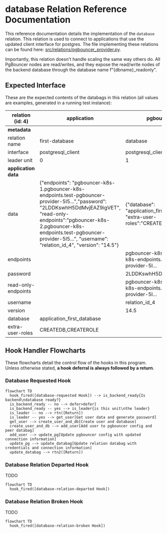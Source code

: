 # database Relation Reference Documentation

This reference documentation details the implementation of the `database` relation. This relation is used to connect to applications that use the updated client interface for postgres. The file implementing these relations can be found here: [src/relations/pgbouncer_provider.py](../../../src/relations/pgbouncer_provider.py).

Importantly, this relation doesn't handle scaling the same way others do. All PgBouncer nodes are read/writes, and they expose the read/write nodes of the backend database through the database name f"{dbname}_readonly".

## Expected Interface

These are the expected contents of the databags in this relation (all values are examples, generated in a running test instance):

| relation (id: 4) | application | pgbouncer-k8s|
|---|---|---|
|**metadata**|
| relation name    | first-database | database|
| interface        | postgresql_client | postgresql_client  |
| leader unit      | 0| 1 |
| **application data**| 
| data                |   {"endpoints": "pgbouncer-k8s-1.pgbouncer-k8s-endpoints.test-pgbouncer-provider-5l5…","password": "2LDDKswhH5DdMvjEAZ9igVET", "read-only-endpoints":"pgbouncer-k8s-2.pgbouncer-k8s-endpoints.test-pgbouncer-provider-5l5…", "username": "relation_id_4", "version": "14.5"}  | {"database": "application_first_database", "extra-user-roles":"CREATEDB,CREATEROLE"} |
| endpoints           | | pgbouncer-k8s-1.pgbouncer-k8s-endpoints.test-pgbouncer-provider-5l…  |
| password            | |2LDDKswhH5DdMvjEAZ9igVET |
| read-only-endpoints | | pgbouncer-k8s-2.pgbouncer-k8s-endpoints.test-pgbouncer-provider-5l…  | 
| username            | |  relation_id_4|
| version             | | 14.5 |
| database            | application_first_database | |
| extra-user-roles    | CREATEDB,CREATEROLE| |

## Hook Handler Flowcharts

These flowcharts detail the control flow of the hooks in this program. Unless otherwise stated, **a hook deferral is always followed by a return**.

### Database Requested Hook

```mermaid
flowchart TD
  hook_fired([database-requested Hook]) --> is_backend_ready{Is backend\ndatabase ready?}
  is_backend_ready -- no --> defer>defer]
  is_backend_ready -- yes --> is_leader{is this unit\nthe leader}
  is_leader -- no --> rtn([Return])
  is_leader -- yes --> get_user[Get user data and generate password]
  get_user --> create_user_and_db[Create user and database]
  create_user_and_db --> add_user[Add user to pgbouncer config and peer databag]
  add_user --> update_pg[Update pgbouncer config with updated connection information]
  update_pg --> update_databag[Update relation databag with credentials and connection information]
  update_databag --> rtn2([Return])
```

### Database Relation Departed Hook

TODO

```mermaid
flowchart TD
  hook_fired([database-relation-departed Hook])
```


### Database Relation Broken Hook

TODO

```mermaid
flowchart TD
  hook_fired([database-relation-broken Hook])
```